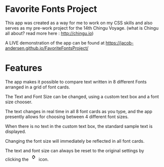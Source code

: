 # Favorite Fonts Project

This app was created as a way for me to work on my CSS skills and also serves as my pre-work project for the 14th Chingu Voyage. (what is Chingu all about? read more here : http://chingu.io)

A LIVE demonstration of the app can be found at https://jacob-andersen.github.io/FavoriteFontsProject/ 

<h1>Features</h1>

The app makes it possible to compare text written in 8 different Fonts arranged in a grid of font cards.

The Text and Font Size can be changed, using a custom text box and a font size chooser.

The text changes in real time in all 8 font cards as you type, and the app presently allows for choosing between 4 different font sizes.

When there is no text in the custom text box, the standard sample text is displayed. 

Changing the font size will immediately be reflected in all font cards.

The text and font size can always be reset to the original settings by clicking the <img src=
"assets/reset.png" height="25px" width="25px"> icon.
